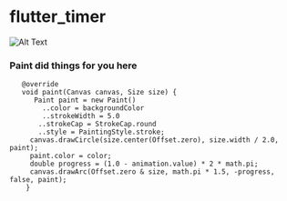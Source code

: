 # flutter_timer


![Alt Text](https://media.giphy.com/media/JTaKRLBVYICFq66nfF/giphy.gif)


### Paint did things for you here

       @override
       void paint(Canvas canvas, Size size) {
          Paint paint = new Paint()
            ..color = backgroundColor
            ..strokeWidth = 5.0
           ..strokeCap = StrokeCap.round
           ..style = PaintingStyle.stroke;
         canvas.drawCircle(size.center(Offset.zero), size.width / 2.0, paint);
         paint.color = color;
         double progress = (1.0 - animation.value) * 2 * math.pi;
         canvas.drawArc(Offset.zero & size, math.pi * 1.5, -progress, false, paint);
        }
